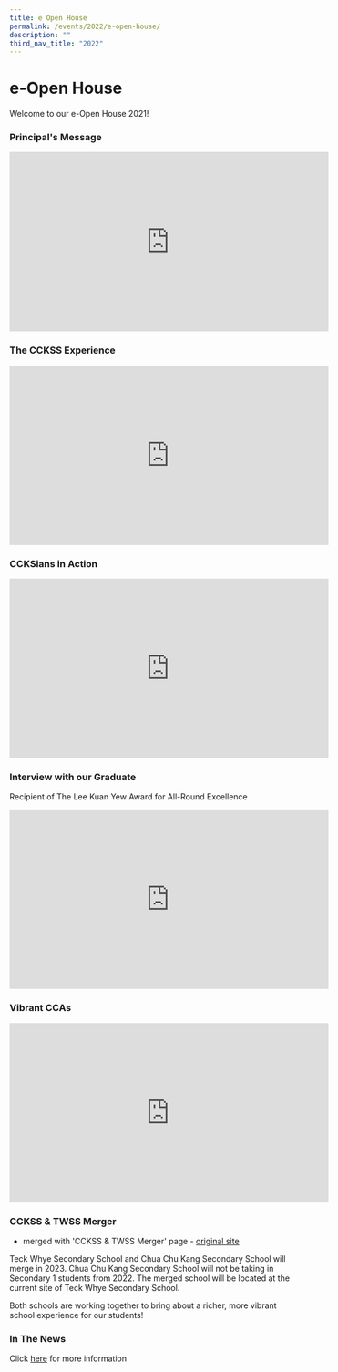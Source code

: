 ```yaml
---
title: e Open House
permalink: /events/2022/e-open-house/
description: ""
third_nav_title: "2022"
---
```

# **e-Open House**

Welcome to our e-Open House 2021! 

### Principal's Message 

<iframe width="560" height="315" src="https://www.youtube.com/embed/Ko7_kToXV-I" title="YouTube video player" frameborder="0" allow="accelerometer; autoplay; clipboard-write; encrypted-media; gyroscope; picture-in-picture" allowfullscreen></iframe>

### The CCKSS Experience 

<iframe width="560" height="315" src="https://www.youtube.com/embed/otI-UCFSPVo" title="YouTube video player" frameborder="0" allow="accelerometer; autoplay; clipboard-write; encrypted-media; gyroscope; picture-in-picture" allowfullscreen></iframe>


### CCKSians in Action

<iframe width="560" height="315" src="https://www.youtube.com/embed/7VsY8VXkKuc" title="YouTube video player" frameborder="0" allow="accelerometer; autoplay; clipboard-write; encrypted-media; gyroscope; picture-in-picture" allowfullscreen></iframe>


### Interview with our Graduate 

Recipient of The Lee Kuan Yew Award for All-Round Excellence 

<iframe width="560" height="315" src="https://www.youtube.com/embed/6XfazMH5yo4" title="YouTube video player" frameborder="0" allow="accelerometer; autoplay; clipboard-write; encrypted-media; gyroscope; picture-in-picture" allowfullscreen></iframe>


### Vibrant CCAs

<iframe width="560" height="315" src="https://www.youtube.com/embed/8PpsWiQ9Jiw" title="YouTube video player" frameborder="0" allow="accelerometer; autoplay; clipboard-write; encrypted-media; gyroscope; picture-in-picture" allowfullscreen></iframe>

### CCKSS & TWSS Merger

- merged with 'CCKSS & TWSS Merger' page - [original site](https://chuachukangsec-moe-edu-sg-admin.cwp.sg/events/2022/e-open-house/cckss-n-twss-merger)

Teck Whye Secondary School and Chua Chu Kang Secondary School will merge in 2023. Chua Chu Kang Secondary School will not be taking in Secondary 1 students from 2022. The merged school will be located at the current site of Teck Whye Secondary School. 

Both schools are working together to bring about a richer, more vibrant school experience for our students!

### In The News 

Click [here](https://staging.du7l9z039t2jh.amplifyapp.com/about-us/school-achievements/in-the-news/) for more information